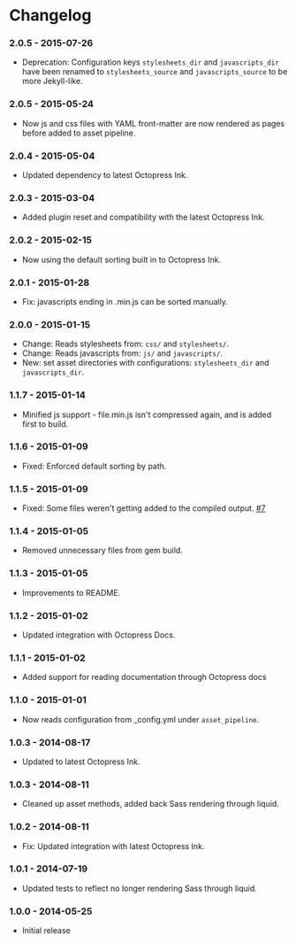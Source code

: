 # Changelog

### 2.0.5 - 2015-07-26

- Deprecation: Configuration keys `stylesheets_dir` and `javascripts_dir` have been renamed to `stylesheets_source` and `javascripts_source` to be more Jekyll-like.


### 2.0.5 - 2015-05-24

- Now js and css files with YAML front-matter are now rendered as pages before added to asset pipeline.

### 2.0.4 - 2015-05-04

- Updated dependency to latest Octopress Ink.

### 2.0.3 - 2015-03-04

- Added plugin reset and compatibility with the latest Octopress Ink.

### 2.0.2 - 2015-02-15

- Now using the default sorting built in to Octopress Ink.

### 2.0.1 - 2015-01-28

- Fix: javascripts ending in .min.js can be sorted manually.

### 2.0.0 - 2015-01-15

- Change: Reads stylesheets from: `css/` and `stylesheets/`.
- Change: Reads javascripts from: `js/` and `javascripts/`.
- New: set asset directories with configurations: `stylesheets_dir` and `javascripts_dir`.

### 1.1.7 - 2015-01-14

- Minified js support - file.min.js isn't compressed again, and is added first to build.

### 1.1.6 - 2015-01-09

- Fixed: Enforced default sorting by path.

### 1.1.5 - 2015-01-09

- Fixed: Some files weren't getting added to the compiled output. [#7](https://github.com/octopress/asset-pipeline/issues/7)

### 1.1.4 - 2015-01-05

- Removed unnecessary files from gem build.

### 1.1.3 - 2015-01-05

- Improvements to README.

### 1.1.2 - 2015-01-02

- Updated integration with Octopress Docs.

### 1.1.1 - 2015-01-02

- Added support for reading documentation through Octopress docs

### 1.1.0 - 2015-01-01

- Now reads configuration from _config.yml under `asset_pipeline`.

### 1.0.3 - 2014-08-17

- Updated to latest Octopress Ink.

### 1.0.3 - 2014-08-11

- Cleaned up asset methods, added back Sass rendering through liquid.

### 1.0.2 - 2014-08-11

- Fix: Updated integration with latest Octopress Ink.

### 1.0.1 - 2014-07-19

- Updated tests to reflect no longer rendering Sass through liquid.

### 1.0.0 - 2014-05-25

- Initial release 

